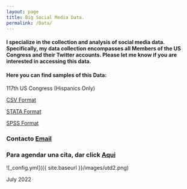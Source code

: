 ```yaml
---
layout: page
title: Big Social Media Data.
permalink: /Data/
---
```


#### I specialize in the collection and analysis of social media data. Specifically, my data collection encompasses all Members of the US Congress and their Twitter accounts. Please let me know if you are interested in accessing this data. 

#### Here you can find samples of this Data:

117th US Congress (Hispanics Only)


[CSV Format](/images/117Congress.csv)


[STATA Format](/images/117Congress.dta)


[SPSS Format](/images/117Congress.sav)

### Contacto [Email](mailto:carlos.gutierrez01@utrgv.edu)
### Para agendar una cita, dar click [Aqui](https://calendly.com/cxg172030/meetcarlos)


![_config.yml]({{ site.baseurl }}/images/utd2.png)

July 2022

